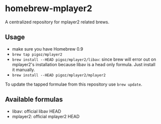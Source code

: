 homebrew-mplayer2
=================

A centralized repository for mplayer2 related brews.

Usage
-----

 *  make sure you have Homebrew 0.9
 *  `brew tap pigoz/mplayer2`
 *  `brew install --HEAD pigoz/mplayer2/libav`: since brew will error out on
    mplayer2's installation because libav is a head only formula. Just
    install it manually.
 *  `brew install --HEAD pigoz/mplayer2/mplayer2`

To update the tapped formulae from this repository use `brew update`.

Available formulas
------------------

 *  libav: official libav HEAD
 *  mplayer2: official mplayer2 HEAD

